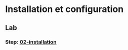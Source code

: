 <!-- .slide: class="exercice" -->

# Installation et configuration

## Lab

### Step: [02-installation](https://github.com/sfeir-open-source/sfeir-school-terraform/tree/main/steps/02-installation)
